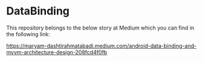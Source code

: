 # DataBinding
This repository belongs to the below story at Medium which you can find in the following  link:

https://maryam-dashtirahmatabadi.medium.com/android-data-binding-and-mvvm-architecture-design-208fcd4f0fb
